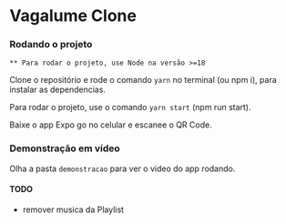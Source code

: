 # Vagalume Clone

### Rodando o projeto
    ** Para rodar o projeto, use Node na versão >=18

Clone o repositório e rode o comando `yarn` no terminal (ou npm i),
para instalar as dependencias.

Para rodar o projeto, use o comando `yarn start` (npm run start).

Baixe o app Expo go no celular e escanee o QR Code.

### Demonstração em vídeo

Olha a pasta `demonstracao` para ver o video do app rodando.


#### TODO
- remover musica da Playlist
